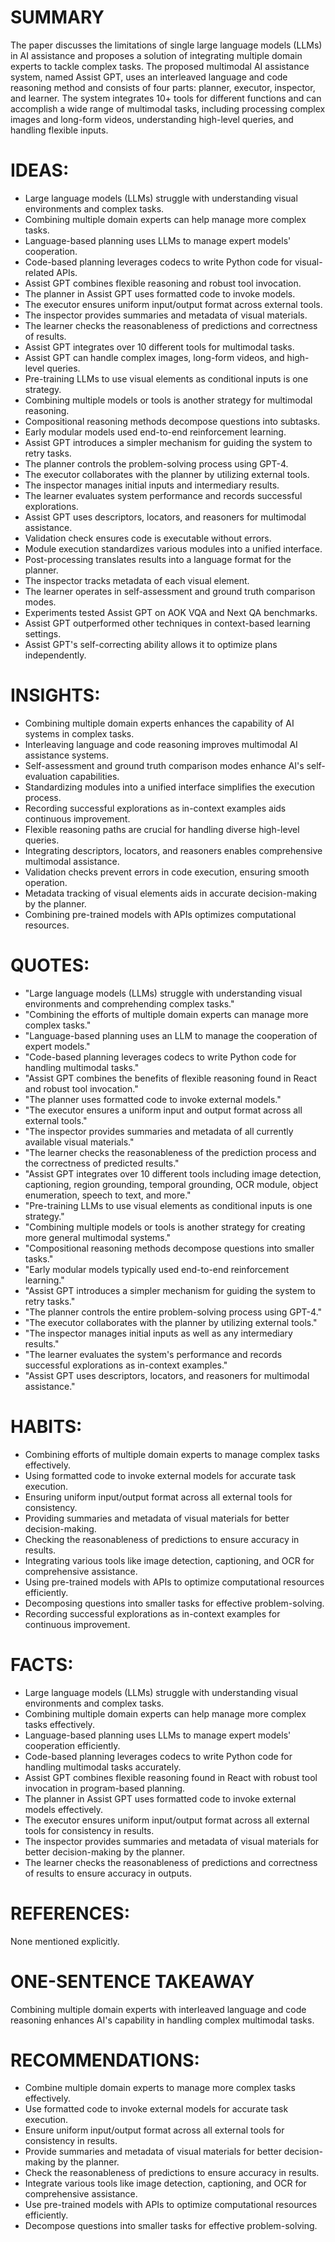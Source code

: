 # SUMMARY
The paper discusses the limitations of single large language models (LLMs) in AI assistance and proposes a solution of integrating multiple domain experts to tackle complex tasks. The proposed multimodal AI assistance system, named Assist GPT, uses an interleaved language and code reasoning method and consists of four parts: planner, executor, inspector, and learner. The system integrates 10+ tools for different functions and can accomplish a wide range of multimodal tasks, including processing complex images and long-form videos, understanding high-level queries, and handling flexible inputs.

# IDEAS:
- Large language models (LLMs) struggle with understanding visual environments and complex tasks.
- Combining multiple domain experts can help manage more complex tasks.
- Language-based planning uses LLMs to manage expert models' cooperation.
- Code-based planning leverages codecs to write Python code for visual-related APIs.
- Assist GPT combines flexible reasoning and robust tool invocation.
- The planner in Assist GPT uses formatted code to invoke models.
- The executor ensures uniform input/output format across external tools.
- The inspector provides summaries and metadata of visual materials.
- The learner checks the reasonableness of predictions and correctness of results.
- Assist GPT integrates over 10 different tools for multimodal tasks.
- Assist GPT can handle complex images, long-form videos, and high-level queries.
- Pre-training LLMs to use visual elements as conditional inputs is one strategy.
- Combining multiple models or tools is another strategy for multimodal reasoning.
- Compositional reasoning methods decompose questions into subtasks.
- Early modular models used end-to-end reinforcement learning.
- Assist GPT introduces a simpler mechanism for guiding the system to retry tasks.
- The planner controls the problem-solving process using GPT-4.
- The executor collaborates with the planner by utilizing external tools.
- The inspector manages initial inputs and intermediary results.
- The learner evaluates system performance and records successful explorations.
- Assist GPT uses descriptors, locators, and reasoners for multimodal assistance.
- Validation check ensures code is executable without errors.
- Module execution standardizes various modules into a unified interface.
- Post-processing translates results into a language format for the planner.
- The inspector tracks metadata of each visual element.
- The learner operates in self-assessment and ground truth comparison modes.
- Experiments tested Assist GPT on AOK VQA and Next QA benchmarks.
- Assist GPT outperformed other techniques in context-based learning settings.
- Assist GPT's self-correcting ability allows it to optimize plans independently.

# INSIGHTS:
- Combining multiple domain experts enhances the capability of AI systems in complex tasks.
- Interleaving language and code reasoning improves multimodal AI assistance systems.
- Self-assessment and ground truth comparison modes enhance AI's self-evaluation capabilities.
- Standardizing modules into a unified interface simplifies the execution process.
- Recording successful explorations as in-context examples aids continuous improvement.
- Flexible reasoning paths are crucial for handling diverse high-level queries.
- Integrating descriptors, locators, and reasoners enables comprehensive multimodal assistance.
- Validation checks prevent errors in code execution, ensuring smooth operation.
- Metadata tracking of visual elements aids in accurate decision-making by the planner.
- Combining pre-trained models with APIs optimizes computational resources.

# QUOTES:
- "Large language models (LLMs) struggle with understanding visual environments and comprehending complex tasks."
- "Combining the efforts of multiple domain experts can manage more complex tasks."
- "Language-based planning uses an LLM to manage the cooperation of expert models."
- "Code-based planning leverages codecs to write Python code for handling multimodal tasks."
- "Assist GPT combines the benefits of flexible reasoning found in React and robust tool invocation."
- "The planner uses formatted code to invoke external models."
- "The executor ensures a uniform input and output format across all external tools."
- "The inspector provides summaries and metadata of all currently available visual materials."
- "The learner checks the reasonableness of the prediction process and the correctness of predicted results."
- "Assist GPT integrates over 10 different tools including image detection, captioning, region grounding, temporal grounding, OCR module, object enumeration, speech to text, and more."
- "Pre-training LLMs to use visual elements as conditional inputs is one strategy."
- "Combining multiple models or tools is another strategy for creating more general multimodal systems."
- "Compositional reasoning methods decompose questions into smaller tasks."
- "Early modular models typically used end-to-end reinforcement learning."
- "Assist GPT introduces a simpler mechanism for guiding the system to retry tasks."
- "The planner controls the entire problem-solving process using GPT-4."
- "The executor collaborates with the planner by utilizing external tools."
- "The inspector manages initial inputs as well as any intermediary results."
- "The learner evaluates the system's performance and records successful explorations as in-context examples."
- "Assist GPT uses descriptors, locators, and reasoners for multimodal assistance."

# HABITS:
- Combining efforts of multiple domain experts to manage complex tasks effectively.
- Using formatted code to invoke external models for accurate task execution.
- Ensuring uniform input/output format across all external tools for consistency.
- Providing summaries and metadata of visual materials for better decision-making.
- Checking the reasonableness of predictions to ensure accuracy in results.
- Integrating various tools like image detection, captioning, and OCR for comprehensive assistance.
- Using pre-trained models with APIs to optimize computational resources efficiently.
- Decomposing questions into smaller tasks for effective problem-solving.
- Recording successful explorations as in-context examples for continuous improvement.

# FACTS:
- Large language models (LLMs) struggle with understanding visual environments and complex tasks.
- Combining multiple domain experts can help manage more complex tasks effectively.
- Language-based planning uses LLMs to manage expert models' cooperation efficiently.
- Code-based planning leverages codecs to write Python code for handling multimodal tasks accurately.
- Assist GPT combines flexible reasoning found in React with robust tool invocation in program-based planning.
- The planner in Assist GPT uses formatted code to invoke external models effectively.
- The executor ensures uniform input/output format across all external tools for consistency in results.
- The inspector provides summaries and metadata of visual materials for better decision-making by the planner.
- The learner checks the reasonableness of predictions and correctness of results to ensure accuracy in outputs.

# REFERENCES:
None mentioned explicitly.

# ONE-SENTENCE TAKEAWAY
Combining multiple domain experts with interleaved language and code reasoning enhances AI's capability in handling complex multimodal tasks.

# RECOMMENDATIONS:
- Combine multiple domain experts to manage more complex tasks effectively.
- Use formatted code to invoke external models for accurate task execution.
- Ensure uniform input/output format across all external tools for consistency in results.
- Provide summaries and metadata of visual materials for better decision-making by the planner.
- Check the reasonableness of predictions to ensure accuracy in results.
- Integrate various tools like image detection, captioning, and OCR for comprehensive assistance.
- Use pre-trained models with APIs to optimize computational resources efficiently.
- Decompose questions into smaller tasks for effective problem-solving.